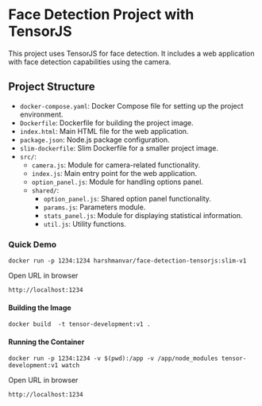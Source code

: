 # Face Detection Project with TensorJS

This project uses TensorJS for face detection. It includes a web application with face detection capabilities using the camera.


## Project Structure

- `docker-compose.yaml`: Docker Compose file for setting up the project environment.
- `Dockerfile`: Dockerfile for building the project image.
- `index.html`: Main HTML file for the web application.
- `package.json`: Node.js package configuration.
- `slim-dockerfile`: Slim Dockerfile for a smaller project image.
- `src/`:
  - `camera.js`: Module for camera-related functionality.
  - `index.js`: Main entry point for the web application.
  - `option_panel.js`: Module for handling options panel.
  - `shared/`:
    - `option_panel.js`: Shared option panel functionality.
    - `params.js`: Parameters module.
    - `stats_panel.js`: Module for displaying statistical information.
    - `util.js`: Utility functions.

### Quick Demo
```
docker run -p 1234:1234 harshmanvar/face-detection-tensorjs:slim-v1
```
Open URL in browser

`http://localhost:1234`


#### Building the Image

```
docker build  -t tensor-development:v1 .
```

#### Running  the Container

```
docker run -p 1234:1234 -v $(pwd):/app -v /app/node_modules tensor-development:v1 watch
```

Open URL in browser

`http://localhost:1234`

